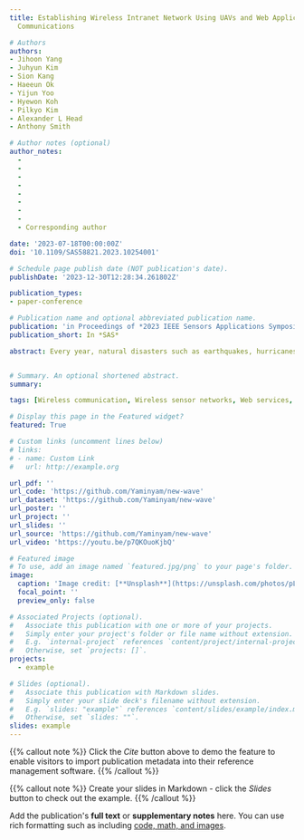 ```yaml
---
title: Establishing Wireless Intranet Network Using UAVs and Web Application for Emergency
  Communications

# Authors
authors:
- Jihoon Yang
- Juhyun Kim
- Sion Kang
- Haeeun Ok
- Yijun Yoo
- Hyewon Koh
- Pilkyo Kim
- Alexander L Head
- Anthony Smith

# Author notes (optional)
author_notes:
  -
  -
  -
  -
  -
  -
  -
  -
  - Corresponding author

date: '2023-07-18T00:00:00Z'
doi: '10.1109/SAS58821.2023.10254001'

# Schedule page publish date (NOT publication's date).
publishDate: '2023-12-30T12:28:34.261802Z'

publication_types:
- paper-conference

# Publication name and optional abbreviated publication name.
publication: 'in Proceedings of *2023 IEEE Sensors Applications Symposium (SAS)*'
publication_short: In *SAS*

abstract: Every year, natural disasters such as earthquakes, hurricanes, volcanic eruptions, and tsunamis occur around the world. Natural disasters not only cause economic damage and casualties, but also destroy entire infrastructures. When communication infrastructure is damaged, information exchange between rescuers and victims or among rescuers themselves is not smooth, which inevitably reduces the effectiveness of relief activities. The purpose of this study is to establish a communication network using unmanned aerial vehicles (UAVs) known as drones, and to provide smooth communication services to areas where communication facilities have been destroyed through web application development. A low-altitude aerial base station (ABS) is built using a drone and provides a wireless intranet communication network. The intranet-only web application is developed to provide a service that allows people to send and receive messages and location information. In future research, separating the communication network between rescuers and non-rescuers and using multiple ABSs to build the network could serve more people in a wider disaster area.


# Summary. An optional shortened abstract.
summary: 

tags: [Wireless communication, Wireless sensor networks, Web services, Tsunami, Communication networks, Synthetic aperture sonar, Wireless fidelity]

# Display this page in the Featured widget?
featured: True

# Custom links (uncomment lines below)
# links:
# - name: Custom Link
#   url: http://example.org

url_pdf: ''
url_code: 'https://github.com/Yaminyam/new-wave'
url_dataset: 'https://github.com/Yaminyam/new-wave'
url_poster: ''
url_project: ''
url_slides: ''
url_source: 'https://github.com/Yaminyam/new-wave'
url_video: 'https://youtu.be/p7QKOuoKjbQ'

# Featured image
# To use, add an image named `featured.jpg/png` to your page's folder.
image:
  caption: 'Image credit: [**Unsplash**](https://unsplash.com/photos/pLCdAaMFLTE)'
  focal_point: ''
  preview_only: false

# Associated Projects (optional).
#   Associate this publication with one or more of your projects.
#   Simply enter your project's folder or file name without extension.
#   E.g. `internal-project` references `content/project/internal-project/index.md`.
#   Otherwise, set `projects: []`.
projects:
  - example

# Slides (optional).
#   Associate this publication with Markdown slides.
#   Simply enter your slide deck's filename without extension.
#   E.g. `slides: "example"` references `content/slides/example/index.md`.
#   Otherwise, set `slides: ""`.
slides: example
---
```


{{% callout note %}}
Click the _Cite_ button above to demo the feature to enable visitors to import publication metadata into their reference management software.
{{% /callout %}}

{{% callout note %}}
Create your slides in Markdown - click the _Slides_ button to check out the example.
{{% /callout %}}

Add the publication's **full text** or **supplementary notes** here. You can use rich formatting such as including [code, math, and images](https://docs.hugoblox.com/content/writing-markdown-latex/).
